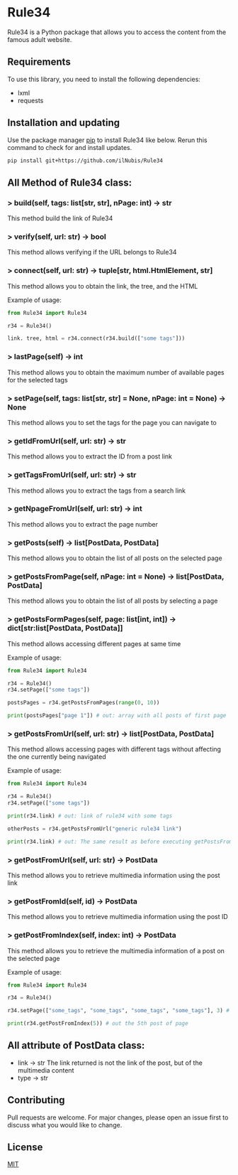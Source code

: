 # Rule34

Rule34 is a Python package that allows you to access the content from the famous adult website.

## Requirements
To use this library, you need to install the following dependencies:
* lxml
* requests

## Installation and updating
Use the package manager [pip](https://pip.pypa.io/en/stable/) to install Rule34 like below. 
Rerun this command to check for and install updates.
```bash
pip install git+https://github.com/ilNubis/Rule34
```

## All Method of Rule34 class:

### > build(self, tags: list[str, str], nPage: int) -> str
This method build the link of Rule34

### > verify(self, url: str) -> bool
This method allows verifying if the URL belongs to Rule34

### > connect(self, url: str) -> tuple[str, html.HtmlElement, str]
This method allows you to obtain the link, the tree, and the HTML

Example of usage:
```python
from Rule34 import Rule34

r34 = Rule34()

link. tree, html = r34.connect(r34.build(["some tags"]))
```
### > lastPage(self) -> int
This method allows you to obtain the maximum number of available pages for the selected tags

### > setPage(self, tags: list[str, str] = None, nPage: int = None) -> None
This method allows you to set the tags for the page you can navigate to

### > getIdFromUrl(self, url: str) -> str
This method allows you to extract the ID from a post link

### > getTagsFromUrl(self, url: str) -> str
This method allows you to extract the tags from a search link

### > getNpageFromUrl(self, url: str) -> int
This method allows you to extract the page number

### > getPosts(self) -> list[PostData, PostData]
This method allows you to obtain the list of all posts on the selected page

### > getPostsFromPage(self, nPage: int = None) -> list[PostData, PostData]
This method allows you to obtain the list of all posts by selecting a page

### > getPostsFormPages(self, page: list[int, int]) -> dict[str:list[PostData, PostData]]
This method allows accessing different pages at same time

Example of usage:
```python
from Rule34 import Rule34

r34 = Rule34()
r34.setPage(["some tags"])

postsPages = r34.getPostsFromPages(range(0, 10))

print(postsPages["page 1"]) # out: array with all posts of first page
```
### > getPostsFromUrl(self, url: str) -> list[PostData, PostData] 
This method allows accessing pages with different tags without affecting the one currently being navigated

Example of usage:
```python
from Rule34 import Rule34

r34 = Rule34()
r34.setPage(["some tags"])

print(r34.link) # out: link of rule34 with some tags

otherPosts = r34.getPostsFromUrl("generic rule34 link")

print(r34.link) # out: The same result as before executing getPostsFromUrl().

```
### > getPostFromUrl(self, url: str) -> PostData
This method allows you to retrieve multimedia information using the post link

### > getPostFromId(self, id) -> PostData
This method allows you to retrieve multimedia information using the post ID

### > getPostFromIndex(self, index: int) -> PostData
This method allows you to retrieve the multimedia information of a post on the selected page

Example of usage:
```python
from Rule34 import Rule34

r34 = Rule34()

r34.setPage(["some_tags", "some_tags", "some_tags", "some_tags"], 3) # the 3 is the page selector

print(r34.getPostFromIndex(5)) # out the 5th post of page

```

## All attribute of PostData class:
* link -> str    <ATTENTION> The link returned is not the link of the post, but of the multimedia content
* type -> str


## Contributing
Pull requests are welcome. For major changes, please open an issue first to discuss what you would like to change.

## License
[MIT](https://choosealicense.com/licenses/mit/)

